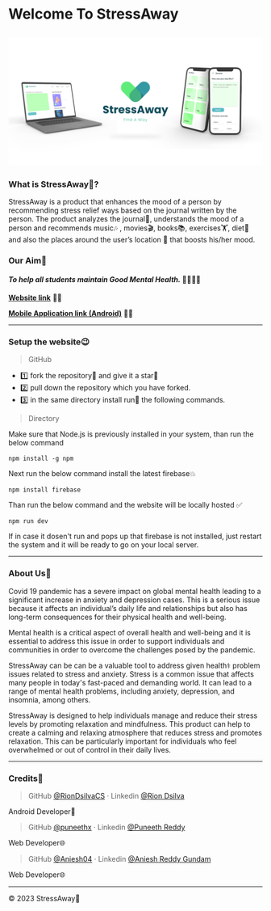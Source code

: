 # Welcome To StressAway
![banner](ReadmeBanner.png)
----
### What is StressAway🏥?

StressAway is a product that enhances the mood of a person by recommending stress relief ways based on the journal written by the person. The product analyzes the journal📒, understands the mood of a person and recommends music🎶 , movies🎬, books📚, exercises🏋️, diet🥗 and also the places around the user’s location 📍 that boosts his/her mood.

### Our Aim🦋

#### ***To help all students maintain Good Mental Health.*** 👨‍🎓👩‍🎓


[**Website link**](https://stress-away-web-app.vercel.app/) 👨‍💻

[**Mobile Application link (Android)**](https://drive.google.com/drive/folders/13kcI2Q12l0TTOh-hZVT12UmhoosnpiUQ?usp=share_link) 👩‍💻

----
### Setup the website😉

>GitHub

- 1️⃣ fork the repository📗 and give it a star🌟
- 2️⃣ pull down the repository which you have forked.
- 3️⃣ in the same directory install run🏃 the following commands.

>Directory

Make sure that Node.js is previously installed in your system, than run the below command

```console
npm install -g npm
```


Next run the below command install the latest firebase💥

```console
npm install firebase
```


Than run the below command and the website will be locally hosted ✅

```console
npm run dev
```

If in case it dosen't run and pops up that firebase is not installed, just restart the system and it will be ready to go on your local server.

----
### About Us💚

Covid 19 pandemic has a severe impact on global mental health leading to a significant increase in anxiety and depression cases. This is a serious issue because it affects an individual’s daily life and relationships but also has long-term consequences for their physical health and well-being.  
  
Mental health is a critical aspect of overall health and well-being and it is essential to address this issue in order to support individuals and communities in order to overcome the challenges posed by the pandemic.  
  
StressAway can be can be a valuable tool to address given health⚕ problem issues related to stress and anxiety. Stress is a common issue that affects many people in today's fast-paced and demanding world. It can lead to a range of mental health problems, including anxiety, depression, and insomnia, among others.   
  
StressAway is designed to help individuals manage and reduce their stress levels by promoting relaxation and mindfulness. This product can help to create a calming and relaxing atmosphere that reduces stress and promotes relaxation. This can be particularly important for individuals who feel overwhelmed or out of control in their daily lives.

----
### Credits💫

>GitHub [@RionDsilvaCS](https://github.com/RionDsilvaCS)  ·  Linkedin [@Rion Dsilva](https://www.linkedin.com/in/rion-dsilva-043464229/)

Android Developer📱


>GitHub [@puneethx](https://github.com/puneethx)        ·  Linkedin [@Puneeth Reddy](https://www.linkedin.com/in/puneeth-reddy-75069824b/)

Web Developer🌐


>GitHub [@Aniesh04](https://github.com/Aniesh04)        ·  Linkedin [@Aniesh Reddy Gundam](https://www.linkedin.com/in/aniesh-reddy-gundam-016365232/)

Web Developer🌐

---
© 2023 StressAway💚
